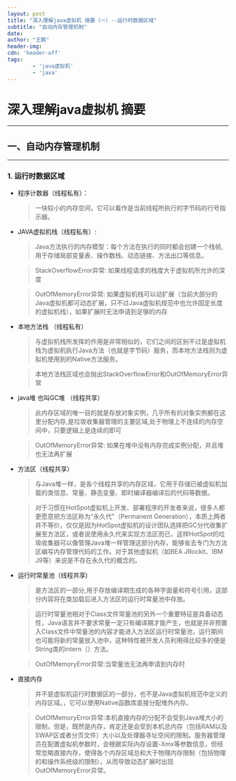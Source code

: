 ```yaml
---
layout: post
title: "深入理解java虚拟机 摘要（一）--运行时数据区域"
subtitle: "自动内存管理机制"
date: 
author: "王鹏"
header-img: 
cdn: 'header-off'
tags: 
        - 'java虚拟机' 
        - 'java'
---
```

# 深入理解java虚拟机 摘要 #
***
## 一、自动内存管理机制 ##
***
### 1. 运行时数据区域 ###
* 程序计数器（线程私有）：

    >一块较小的内存空间，它可以看作是当前线程所执行的字节码的行号指示器。
* JAVA虚拟机栈（线程私有）:

    >Java方法执行的内存模型：每个方法在执行的同时都会创建一个栈帧,用于存储局部变量表、操作数栈、动态链接、方法出口等信息。

    >StackOverflowError异常: 如果线程请求的栈度大于虚拟机所允许的深度

    >OutOfMemoryError异常: 如果虚拟机栈可以动扩展（当前大部分的Java虚拟机都可动态扩展，只不过Java虚拟机规范中也允许固定长度的虚拟机栈），如果扩展时无法申请到足够的内存
* 本地方法栈 （线程私有）
    >与虚拟机栈所发挥的作用是非常相似的，它们之间的区别不过是虚拟机栈为虚拟机执行Java方法（也就是字节码）服务，而本地方法栈则为虚拟机使用到的Native方法服务。

    >本地方法栈区域也会抛出StackOverflowError和OutOfMemoryError异常

* java堆 也叫GC堆 （线程共享）
    >此内存区域的唯一目的就是存放对象实例，几乎所有的对象实例都在这里分配内存,是垃圾收集器管理的主要区域,处于物理上不连续的内存空间中，只要逻辑上是连续的即可

    >OutOfMemoryError异常: 如果在堆中没有内存完成实例分配，并且堆也无法再扩展

* 方法区（线程共享）
    >与Java堆一样，是各个线程共享的内存区域，它用于存储已被虚拟机加载的类信息、常量、静态变量、即时编译器编译后的代码等数据。

    >对于习惯在HotSpot虚拟机上开发、部署程序的开发者来说，很多人都更愿意把方法区称为“永久代”（Permanent Generation），本质上两者并不等价，仅仅是因为HotSpot虚拟机的设计团队选择把GC分代收集扩展至方法区，或者说使用永久代来实现方法区而已，这样HotSpot的垃圾收集器可以像管理Java堆一样管理这部分内存，能够省去专门为方法区编写内存管理代码的工作。对于其他虚拟机（如BEA JRockit、IBM J9等）来说是不存在永久代的概念的。

* 运行时常量池（线程共享)
    >是方法区的一部分,用于存放编译期生成的各种字面量和符号引用，这部分内容将在类加载后进入方法区的运行时常量池中存放。

    >运行时常量池相对于Class文件常量池的另外一个重要特征是具备动态性，Java语言并不要求常量一定只有编译期才能产生，也就是并非预置入Class文件中常量池的内容才能进入方法区运行时常量池，运行期间也可能将新的常量放入池中，这种特性被开发人员利用得比较多的便是String类的intern（）方法。

    >OutOfMemoryError异常:当常量池无法再申请到内存时

* 直接内存
    >并不是虚拟机运行时数据区的一部分，也不是Java虚拟机规范中定义的内存区域。，它可以使用Native函数库直接分配堆外内存。

   >OutOfMemoryError异常:本机直接内存的分配不会受到Java堆大小的限制，但是，既然是内存，肯定还是会受到本机总内存（包括RAM以及SWAP区或者分页文件）大小以及处理器寻址空间的限制。服务器管理员在配置虚拟机参数时，会根据实际内存设置-Xmx等参数信息，但经常忽略直接内存，使得各个内存区域总和大于物理内存限制（包括物理的和操作系统级的限制），从而导致动态扩展时出现OutOfMemoryError异常。